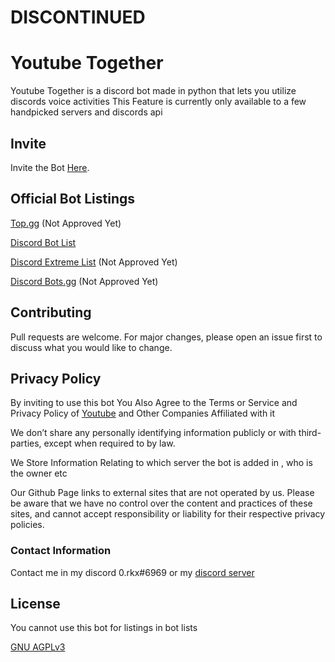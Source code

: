 # DISCONTINUED 
# Youtube Together

Youtube Together is a discord bot made in python that lets you utilize discords voice activities 
This Feature is currently only available to a few handpicked servers and discords api


## Invite

Invite the Bot [Here](https://discord.com/api/oauth2/authorize?client_id=859365742457389106&permissions=2182138176&scope=bot%20applications.commands).


## Official Bot Listings

[Top.gg](https://top.gg/bot/859365742457389106)    (Not Approved Yet)  


[Discord Bot List](https://discordbotlist.com/bots/youtube-together-5058)

[Discord Extreme List](https://discordextremelist.xyz/en-US/bots/859365742457389106) (Not Approved Yet)

[Discord Bots.gg](https://discord.bots.gg/bots/859365742457389106) (Not Approved Yet)





## Contributing
Pull requests are welcome. For major changes, please open an issue first to discuss what you would like to change.


## Privacy Policy
By inviting to use this bot You Also Agree to the Terms or Service and Privacy Policy of [Youtube](https://www.youtube.com/howyoutubeworks/policies/community-guidelines/) and Other Companies Affiliated with it

We don’t share any personally identifying information publicly or with third-parties, except when required to by law.

We Store Information Relating to which server the bot is added in , who is the owner etc

Our Github Page  links to external sites that are not operated by us. Please be aware that we have no control over the content and practices of these sites, and cannot accept responsibility or liability for their respective privacy policies.

### Contact Information

Contact me in my discord 
0.rkx#6969 or my [discord server](https://discord.gg/gVFxdXdjnd)

## License
You cannot use this bot  for listings in bot lists

[GNU AGPLv3](https://choosealicense.com/licenses/agpl-3.0/)
